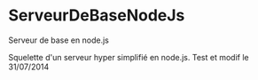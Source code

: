 ServeurDeBaseNodeJs
===================

Serveur de base en node.js


Squelette d'un serveur hyper simplifié en node.js.
Test et modif le 31/07/2014




